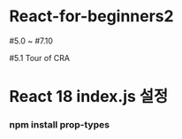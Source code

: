 # React-for-beginners2
#5.0 ~ #7.10

#5.1 Tour of CRA


# React 18 index.js 설정

### npm install prop-types